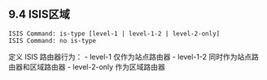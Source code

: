 ## 9.4 ISIS区域

```
ISIS Command: is-type [level-1 | level-1-2 | level-2-only]
ISIS Command: no is-type
```

定义 ISIS 路由器行为： - level-1 仅作为站点路由器 - level-1-2 同时作为站点路由器和区域路由器 - level-2-only 作为区域路由器